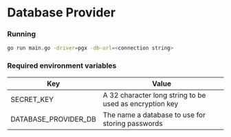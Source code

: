 # Database Provider

### Running

```sh
go run main.go -driver=pgx -db-url=<connection string>
```

### Required environment variables

| Key                  | Value                                                   |
| -------------------- | ------------------------------------------------------- |
| SECRET_KEY           | A 32 character long string to be used as encryption key |
| DATABASE_PROVIDER_DB | The name a database to use for storing passwords        |
